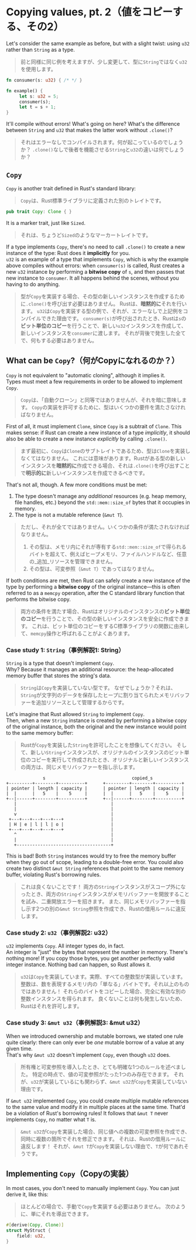 # Copying values, pt. 2（値をコピーする、その2）

Let's consider the same example as before, but with a slight twist: using `u32` rather than `String` as a type.

> 前と同様に同じ例を考えますが、少し変更して、型に`String`ではなく`u32`を使用します。

```rust
fn consumer(s: u32) { /* */ }

fn example() {
     let s: u32 = 5;
     consumer(s);
     let t = s + 1;
}
```

It'll compile without errors! What's going on here? What's the difference between `String` and `u32`
that makes the latter work without `.clone()`?

> それはエラーなしでコンパイルされます。何が起こっているのでしょうか？
> `.clone()`なしで後者を機能させる`String`と`u32`の違いは何でしょうか？

## `Copy`

`Copy` is another trait defined in Rust's standard library:

> `Copy`は、Rust標準ライブラリに定義された別のトレイトです。

```rust
pub trait Copy: Clone { }
```

It is a marker trait, just like `Sized`.

> それは、ちょうど`Sized`のようなマーカートレイトです。

If a type implements `Copy`, there's no need to call `.clone()` to create a new instance of the type:
Rust does it **implicitly** for you.\
`u32` is an example of a type that implements `Copy`, which is why the example above compiles without errors:
when `consumer(s)` is called, Rust creates a new `u32` instance by performing a **bitwise copy** of `s`,
and then passes that new instance to `consumer`. It all happens behind the scenes, without you having to do anything.

> 型が`Copy`を実装する場合、その型の新しいインスタンスを作成するために`.clone()`を呼び出す必要はありません。
> Rustは、**暗黙的に**それを行います。
> `u32`は`Copy`を実装する型の例で、それが、エラーなしで上記例をコンパイルできた理由です。
> `consumer(s)`が呼び出されたとき、Rustは`s`の**ビット単位のコピー**を行うことで、新しい`u32`インスタンスを作成して、新しいインスタンスを`consumer`に渡します。
> それが背後で発生した全てで、何もする必要はありません。

## What can be `Copy`?（何がCopyになれるのか？）

`Copy` is not equivalent to "automatic cloning", although it implies it.\
Types must meet a few requirements in order to be allowed to implement `Copy`.

> `Copy`は、「自動クローン」と同等ではありませんが、それを暗に意味します。
> `Copy`の実装を許可するために、型はいくつかの要件を満たさなければなりません。

First of all, it must implement `Clone`, since `Copy` is a subtrait of `Clone`.
This makes sense: if Rust can create a new instance of a type _implicitly_, it should
also be able to create a new instance _explicitly_ by calling `.clone()`.

> まず最初に、`Copy`は`Clone`のサブトレイトであるため、型は`Clone`を実装しなくてはなりません。
> これには意味があります。Rustがある型の新しいインスタンスを**暗黙的に**作成できる場合、それは`.clone()`を呼び出すことで**明示的に**新しいインスタンスを作成できるべきです。

That's not all, though. A few more conditions must be met:

1. The type doesn't manage any _additional_ resources (e.g. heap memory, file handles, etc.) beyond the `std::mem::size_of`
   bytes that it occupies in memory.
2. The type is not a mutable reference (`&mut T`).

> ただし、それが全てではありません。いくつかの条件が満たされなければなりません。
>
> 1. その型は、メモリ内にそれが専有する`std::mem::size_of`で得られるバイトを超えて、例えばヒープメモリ、ファイルハンドルなど、任意の_追加_リソースを管理できません。
> 2. その型は、可変参照（`&mut T`）であってはなりません。

If both conditions are met, then Rust can safely create a new instance of the type by performing a **bitwise copy**
of the original instance—this is often referred to as a `memcpy` operation, after the C standard library function
that performs the bitwise copy.

> 両方の条件を満たす場合、Rustはオリジナルのインスタンスの**ビット単位のコピー**を行うことで、その型の新しいインスタンスを安全に作成できます。
> これは、ビット単位のコピーをするC標準ライブラリの関数に由来して、`memcpy`操作と呼ばれることがよくあります。

### Case study 1: `String`（事例解説1: String）

`String` is a type that doesn't implement `Copy`.\
Why? Because it manages an additional resource: the heap-allocated memory buffer that stores the string's data.

> `String`は`Copy`を実装していない型です。
> なぜでしょうか？それは、`String`が文字列のデータを保存したヒープに割り当てられたメモリバッファーを追加リソースとして管理するからです。

Let's imagine that Rust allowed `String` to implement `Copy`.\
Then, when a new `String` instance is created by performing a bitwise copy of the original instance, both the original
and the new instance would point to the same memory buffer:

> Rustが`Copy`を実装した`String`を許可したことを想像してください。
> そして、新しい`String`インスタンスが、オリジナルのインスタンスのビット単位のコピーを実行して作成されたとき、オリジナルと新しいインスタンスの両方は、同じメモリバッファーを指し示します。

```text
              s                                 copied_s
+---------+--------+----------+      +---------+--------+----------+
| pointer | length | capacity |      | pointer | length | capacity |
|  |      |   5    |    5     |      |  |      |   5    |    5     |
+--|------+--------+----------+      +--|------+--------+----------+
   |                                    |
   |                                    |
   v                                    |
 +---+---+---+---+---+                  |
 | H | e | l | l | o |                  |
 +---+---+---+---+---+                  |
   ^                                    |
   |                                    |
   +------------------------------------+
```

This is bad!
Both `String` instances would try to free the memory buffer when they go out of scope,
leading to a double-free error.
You could also create two distinct `&mut String` references that point to the same memory buffer,
violating Rust's borrowing rules.

> これは良くないことです！
> 両方の`String`インスタンスがスコープ外になったとき、両方の`String`インスタンスがメモリバッファーを開放することを試み、二重開放エラーを招きます。
> また、同じメモリバッファーを指し示す2つの別の`&mut String`参照を作成でき、Rustの借用ルールに違反します。

### Case study 2: `u32`（事例解説2: u32）

`u32` implements `Copy`. All integer types do, in fact.\
An integer is "just" the bytes that represent the number in memory. There's nothing more!
If you copy those bytes, you get another perfectly valid integer instance.
Nothing bad can happen, so Rust allows it.

> `u32`は`Copy`を実装しています。実際、すべての整数型が実装しています。
> 整数は、数を表現するメモリ内の「単なる」バイトです。それ以上のものではありません！
> それらのバイトをコピーした場合、完全に有効な別の整数インスタンスを得られます。
> 良くないことは何も発生しないため、Rustはそれを許可します。

### Case study 3: `&mut u32`（事例解説3: &mut u32）

When we introduced ownership and mutable borrows, we stated one rule quite clearly: there
can only ever be _one_ mutable borrow of a value at any given time.\
That's why `&mut u32` doesn't implement `Copy`, even though `u32` does.

> 所有権と可変参照を導入したとき、とても明確な1つのルールを述べました。
> 特定の時点で、値の可変参照がたった1つのみ存在できます。
> それが、`u32`が実装しているにも関わらず、`&mut u32`が`Copy`を実装していない理由です。

If `&mut u32` implemented `Copy`, you could create multiple mutable references to
the same value and modify it in multiple places at the same time.
That'd be a violation of Rust's borrowing rules!
It follows that `&mut T` never implements `Copy`, no matter what `T` is.

> `&mut u32`が`Copy`を実装した場合、同じ値への複数の可変参照を作成でき、同時に複数の箇所でそれを修正できます。
> それは、Rustの借用ルールに違反します！
> それが、`&mut T`が`Copy`を実装しない理由で、`T`が何であれそうです。

## Implementing `Copy`（Copyの実装）

In most cases, you don't need to manually implement `Copy`.
You can just derive it, like this:

> ほとんどの場合で、手動で`Copy`を実装する必要はありません。
> 次のように、単にそれを導出できます。

```rust
#[derive(Copy, Clone)]
struct MyStruct {
    field: u32,
}
```
